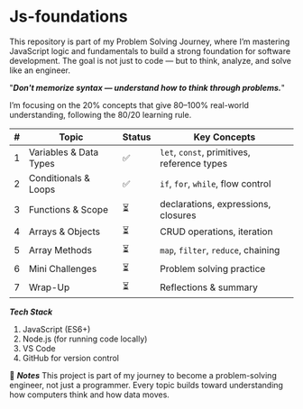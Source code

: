# Js-foundations

This repository is part of my Problem Solving Journey, where I’m mastering JavaScript logic and fundamentals to build a strong foundation for software development. The goal is not just to code — but to think, analyze, and solve like an engineer.

"**_Don't memorize syntax — understand how to think through problems._**"

I’m focusing on the 20% concepts that give 80–100% real-world understanding, following the 80/20 learning rule.

| #   | Topic                  | Status | Key Concepts                                |
| --- | ---------------------- | ------ | ------------------------------------------- |
| 1   | Variables & Data Types | ✅     | `let`, `const`, primitives, reference types |
| 2   | Conditionals & Loops   | ✅     | `if`, `for`, `while`, flow control          |
| 3   | Functions & Scope      | ⏳     | declarations, expressions, closures         |
| 4   | Arrays & Objects       | ⏳     | CRUD operations, iteration                  |
| 5   | Array Methods          | ⏳     | `map`, `filter`, `reduce`, chaining         |
| 6   | Mini Challenges        | ⏳     | Problem solving practice                    |
| 7   | Wrap-Up                | ⏳     | Reflections & summary                       |

**_Tech Stack_**

1. JavaScript (ES6+)
2. Node.js (for running code locally)
3. VS Code
4. GitHub for version control

💬 **_Notes_**
This project is part of my journey to become a problem-solving engineer, not just a programmer.
Every topic builds toward understanding how computers think and how data moves.
